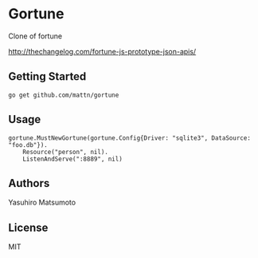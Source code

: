 # Gortune

Clone of fortune

http://thechangelog.com/fortune-js-prototype-json-apis/

## Getting Started

    go get github.com/mattn/gortune

## Usage

	gortune.MustNewGortune(gortune.Config{Driver: "sqlite3", DataSource: "foo.db"}).
		Resource("person", nil).
		ListenAndServe(":8889", nil)

## Authors

Yasuhiro Matsumoto

## License

MIT
